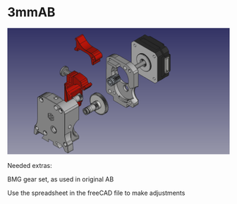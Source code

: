 # 3mmAB

![Alt text](image.png?raw=true "Title")

Needed extras:  

BMG gear set, as used in original AB  

Use the spreadsheet in the freeCAD file to make adjustments
